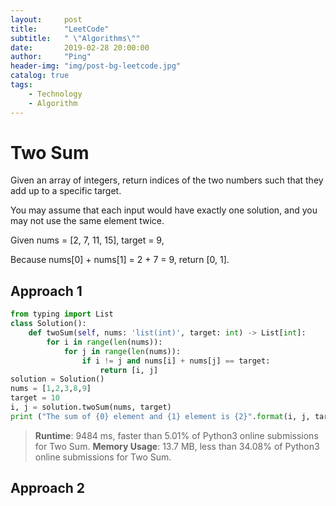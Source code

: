 ```yaml
---
layout:     post
title:      "LeetCode"
subtitle:   " \"Algorithms\""
date:       2019-02-28 20:00:00
author:     "Ping"
header-img: "img/post-bg-leetcode.jpg"
catalog: true
tags:
    - Technology
    - Algorithm
---
```



# Two Sum

Given an array of integers, return indices of the two numbers such that they add up to a specific target.

You may assume that each input would have exactly one solution, and you may not use the same element twice.


Given nums = [2, 7, 11, 15], target = 9,

Because nums[0] + nums[1] = 2 + 7 = 9,
return [0, 1].


## Approach 1
```python
from typing import List
class Solution():
    def twoSum(self, nums: 'list(int)', target: int) -> List[int]:
        for i in range(len(nums)):
            for j in range(len(nums)):
                if i != j and nums[i] + nums[j] == target:
                    return [i, j]                
solution = Solution()
nums = [1,2,3,8,9]
target = 10
i, j = solution.twoSum(nums, target)
print ("The sum of {0} element and {1} element is {2}".format(i, j, target))
```
> **Runtime**: 9484 ms, faster than 5.01% of Python3 online submissions for Two Sum.
> **Memory Usage**: 13.7 MB, less than 34.08% of Python3 online submissions for Two Sum.

## Approach 2



